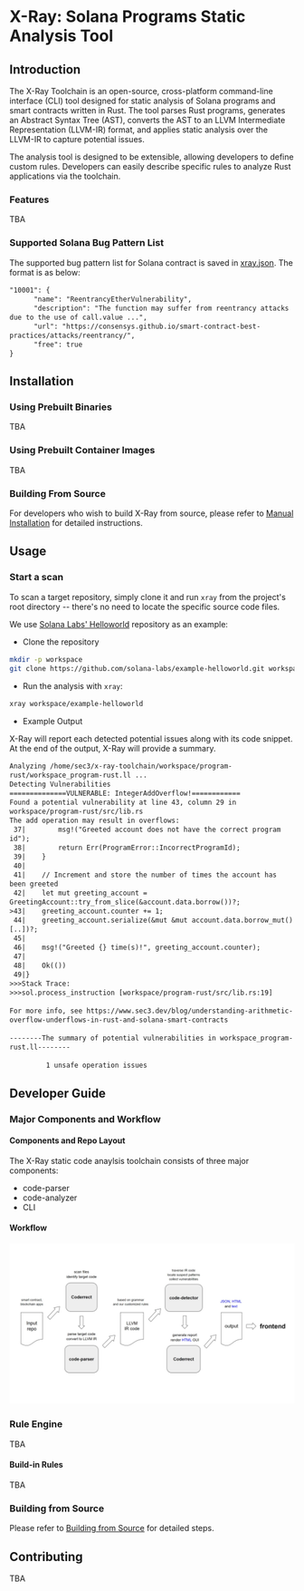 # X-Ray: Solana Programs Static Analysis Tool

## Introduction

The X-Ray Toolchain is an open-source, cross-platform command-line interface
(CLI) tool designed for static analysis of Solana programs and smart contracts
written in Rust. The tool parses Rust programs, generates an Abstract Syntax
Tree (AST), converts the AST to an LLVM Intermediate Representation (LLVM-IR)
format, and applies static analysis over the LLVM-IR to capture potential
issues.

The analysis tool is designed to be extensible, allowing developers to define
custom rules. Developers can easily describe specific rules to analyze Rust
applications via the toolchain.

### Features

TBA

### Supported Solana Bug Pattern List

The supported bug pattern list for Solana contract is saved in
[xray.json](./xray/package/conf/xray.json). The format is as below:

```
"10001": {
      "name": "ReentrancyEtherVulnerability",
      "description": "The function may suffer from reentrancy attacks due to the use of call.value ...",
      "url": "https://consensys.github.io/smart-contract-best-practices/attacks/reentrancy/",
      "free": true
}
```

## Installation

### Using Prebuilt Binaries

TBA

### Using Prebuilt Container Images

TBA

### Building From Source

For developers who wish to build X-Ray from source, please refer to
[Manual Installation](./README.md#manual-installation) for detailed
instructions.

## Usage

### Start a scan

To scan a target repository, simply clone it and run `xray` from the
project's root directory -- there's no need to locate the specific source code
files.

We use
[Solana Labs' Helloworld](https://github.com/solana-labs/example-helloworld.git)
repository as an example:

* Clone the repository

```sh
mkdir -p workspace
git clone https://github.com/solana-labs/example-helloworld.git workspace/example-helloworld
```

* Run the analysis with `xray`:

```sh
xray workspace/example-helloworld
```

* Example Output

X-Ray will report each detected potential issues along with its code snippet.
At the end of the output, X-Ray will provide a summary.

```
Analyzing /home/sec3/x-ray-toolchain/workspace/program-rust/workspace_program-rust.ll ...
Detecting Vulnerabilities
==============VULNERABLE: IntegerAddOverflow!============
Found a potential vulnerability at line 43, column 29 in workspace/program-rust/src/lib.rs
The add operation may result in overflows:
 37|        msg!("Greeted account does not have the correct program id");
 38|        return Err(ProgramError::IncorrectProgramId);
 39|    }
 40|
 41|    // Increment and store the number of times the account has been greeted
 42|    let mut greeting_account = GreetingAccount::try_from_slice(&account.data.borrow())?;
>43|    greeting_account.counter += 1;
 44|    greeting_account.serialize(&mut &mut account.data.borrow_mut()[..])?;
 45|
 46|    msg!("Greeted {} time(s)!", greeting_account.counter);
 47|
 48|    Ok(())
 49|}
>>>Stack Trace:
>>>sol.process_instruction [workspace/program-rust/src/lib.rs:19]

For more info, see https://www.sec3.dev/blog/understanding-arithmetic-overflow-underflows-in-rust-and-solana-smart-contracts

--------The summary of potential vulnerabilities in workspace_program-rust.ll--------

         1 unsafe operation issues

```

## Developer Guide

### Major Components and Workflow

#### Components and Repo Layout

The X-Ray static code anaylsis toolchain consists of three major components:

* code-parser
* code-analyzer
* CLI

#### Workflow

<img src="./docs/images/workflow.jpg" width="1100px">


### Rule Engine

TBA

#### Build-in Rules

TBA

### Building from Source

Please refer to [Building from Source](docs/building.md) for detailed steps.

## Contributing

TBA
